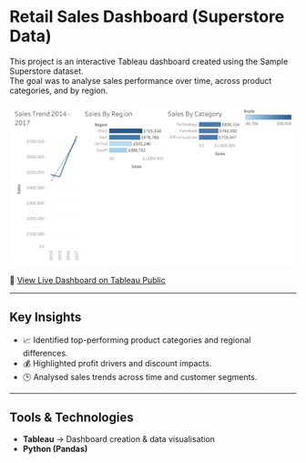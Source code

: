 # Retail Sales Dashboard (Superstore Data)

This project is an interactive Tableau dashboard created using the Sample Superstore dataset.  
The goal was to analyse sales performance over time, across product categories, and by region.

![Dashboard Preview](dashboard_preview.png)

🔗 [View Live Dashboard on Tableau Public](https://public.tableau.com/views/RetailSalesDashboardSuperstoreData/TotalSalesKPI)

---

## Key Insights
- 📈 Identified top-performing product categories and regional differences.
- 💰 Highlighted profit drivers and discount impacts.
- 🕒 Analysed sales trends across time and customer segments.

---

## Tools & Technologies
- **Tableau** → Dashboard creation & data visualisation  
- **Python (Pandas)**
